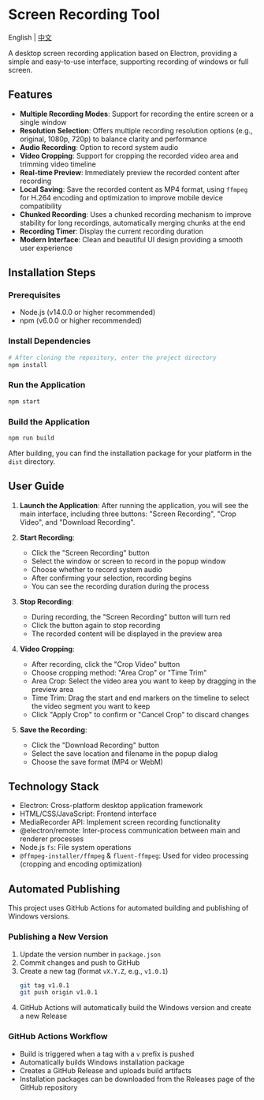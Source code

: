 # Screen Recording Tool

English | [中文](./README.md)

A desktop screen recording application based on Electron, providing a simple and easy-to-use interface, supporting recording of windows or full screen.

## Features

- **Multiple Recording Modes**: Support for recording the entire screen or a single window
- **Resolution Selection**: Offers multiple recording resolution options (e.g., original, 1080p, 720p) to balance clarity and performance
- **Audio Recording**: Option to record system audio
- **Video Cropping**: Support for cropping the recorded video area and trimming video timeline
- **Real-time Preview**: Immediately preview the recorded content after recording
- **Local Saving**: Save the recorded content as MP4 format, using `ffmpeg` for H.264 encoding and optimization to improve mobile device compatibility
- **Chunked Recording**: Uses a chunked recording mechanism to improve stability for long recordings, automatically merging chunks at the end
- **Recording Timer**: Display the current recording duration
- **Modern Interface**: Clean and beautiful UI design providing a smooth user experience

## Installation Steps

### Prerequisites

- Node.js (v14.0.0 or higher recommended)
- npm (v6.0.0 or higher recommended)

### Install Dependencies

```bash
# After cloning the repository, enter the project directory
npm install
```

### Run the Application

```bash
npm start
```

### Build the Application

```bash
npm run build
```

After building, you can find the installation package for your platform in the `dist` directory.

## User Guide

1. **Launch the Application**: After running the application, you will see the main interface, including three buttons: "Screen Recording", "Crop Video", and "Download Recording".

2. **Start Recording**:
   - Click the "Screen Recording" button
   - Select the window or screen to record in the popup window
   - Choose whether to record system audio
   - After confirming your selection, recording begins
   - You can see the recording duration during the process

3. **Stop Recording**:
   - During recording, the "Screen Recording" button will turn red
   - Click the button again to stop recording
   - The recorded content will be displayed in the preview area

4. **Video Cropping**:
   - After recording, click the "Crop Video" button
   - Choose cropping method: "Area Crop" or "Time Trim"
   - Area Crop: Select the video area you want to keep by dragging in the preview area
   - Time Trim: Drag the start and end markers on the timeline to select the video segment you want to keep
   - Click "Apply Crop" to confirm or "Cancel Crop" to discard changes

5. **Save the Recording**:
   - Click the "Download Recording" button
   - Select the save location and filename in the popup dialog
   - Choose the save format (MP4 or WebM)

## Technology Stack

- Electron: Cross-platform desktop application framework
- HTML/CSS/JavaScript: Frontend interface
- MediaRecorder API: Implement screen recording functionality
- @electron/remote: Inter-process communication between main and renderer processes
- Node.js `fs`: File system operations
- `@ffmpeg-installer/ffmpeg` & `fluent-ffmpeg`: Used for video processing (cropping and encoding optimization)

## Automated Publishing

This project uses GitHub Actions for automated building and publishing of Windows versions.

### Publishing a New Version

1. Update the version number in `package.json`
2. Commit changes and push to GitHub
3. Create a new tag (format `vX.Y.Z`, e.g., `v1.0.1`)
   ```bash
   git tag v1.0.1
   git push origin v1.0.1
   ```
4. GitHub Actions will automatically build the Windows version and create a new Release

### GitHub Actions Workflow

- Build is triggered when a tag with a `v` prefix is pushed
- Automatically builds Windows installation package
- Creates a GitHub Release and uploads build artifacts
- Installation packages can be downloaded from the Releases page of the GitHub repository

